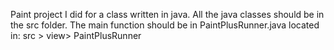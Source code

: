 Paint project I did for a class written in java.
All the java classes should be in the src folder. 
The main function should be in PaintPlusRunner.java located in:
src > view> PaintPlusRunner


